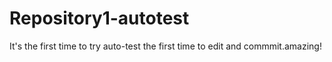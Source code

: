 # Repository1-autotest
It's the first time to try auto-test
the first time to edit and commmit.amazing!
